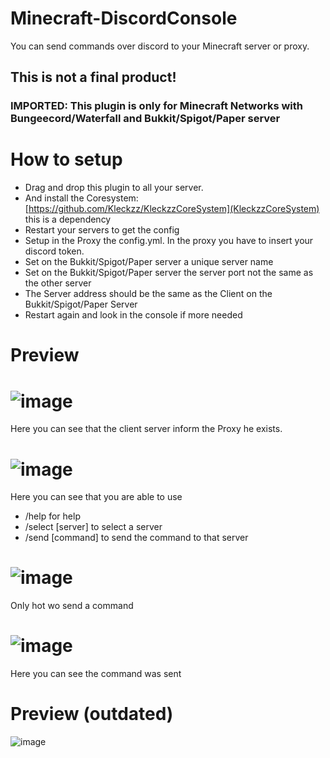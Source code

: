 # Minecraft-DiscordConsole
You can send commands over discord to your Minecraft server or proxy.

## This is not a final product!

### IMPORTED: This plugin is only for Minecraft Networks with Bungeecord/Waterfall and Bukkit/Spigot/Paper server

# How to setup
- Drag and drop this plugin to all your server. 
- And install the Coresystem: [https://github.com/Kleckzz/KleckzzCoreSystem](KleckzzCoreSystem)
this is a dependency
- Restart your servers to get the config
- Setup in the Proxy the config.yml. In the proxy you have to insert your discord token.
- Set on the Bukkit/Spigot/Paper server a unique server name
- Set on the Bukkit/Spigot/Paper server the server port not the same as the other server
- The Server address should be the same as the Client on the Bukkit/Spigot/Paper Server
- Restart again and look in the console if more needed

# Preview
# ![image](https://cloud.rakutt.eu/s/ef7BmecoNSBP7fX/preview)
Here you can see that the client server inform the Proxy he exists.
# ![image](https://cloud.rakutt.eu/s/2Jb3HnBjfkJckoB/preview)
Here you can see that you are able to use
- /help for help
- /select [server] to select a server
- /send [command] to send the command to that server
# ![image](https://cloud.rakutt.eu/s/5gFoQHSMdxLbzBN/preview)
Only hot wo send a command
# ![image](https://cloud.rakutt.eu/s/HsqFpCLsr4LcBMa/preview)
Here you can see the command was sent


# Preview (outdated)
![image](https://cloud.rakutt.eu/s/TYJ9pZnNy5i3SXa/preview)